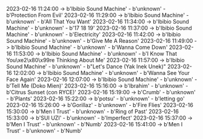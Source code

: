 2023-02-16 11:24:00 -> b'Ibibio Sound Machine' - b'unknown' - b'Protection From Evil'
2023-02-16 11:29:00 -> b'Ibibio Sound Machine' - b'unknown' - b'All That You Want'
2023-02-16 11:34:00 -> b'Ibibio Sound Machine' - b'unknown' - b'17 18 19'
2023-02-16 11:37:00 -> b'Ibibio Sound Machine' - b'unknown' - b'Electricity'
2023-02-16 11:42:00 -> b'Ibibio Sound Machine' - b'unknown' - b'Give Me A Reason'
2023-02-16 11:49:00 -> b'Ibibio Sound Machine' - b'unknown' - b'Wanna Come Down'
2023-02-16 11:53:00 -> b'Ibibio Sound Machine' - b'unknown' - b'I Know That You\xe2\x80\x99re Thinking About Me'
2023-02-16 11:57:00 -> b'Ibibio Sound Machine' - b'unknown' - b"Let's Dance (Yak Inek Unek)"
2023-02-16 12:02:00 -> b'Ibibio Sound Machine' - b'unknown' - b'Wanna See Your Face Again'
2023-02-16 12:07:00 -> b'Ibibio Sound Machine' - b'unknown' - b'Tell Me (Doko Mien)'
2023-02-16 15:16:00 -> b'Ibrahim' - b'unknown' - b'Citrus Sunset (con RYCE)'
2023-02-16 15:19:00 -> b'Crumb' - b'unknown' - b'Plants'
2023-02-16 15:22:00 -> b'potsu' - b'unknown' - b'letting go'
2023-02-16 15:26:00 -> b'Gorillaz' - b'unknown' - b'Fire Flies'
2023-02-16 15:30:00 -> b'Men I Trust' - b'unknown' - b'Ring of Past'
2023-02-16 15:33:00 -> b'SUI UZI' - b'unknown' - b'Imperfect'
2023-02-16 15:37:00 -> b'Men I Trust' - b'unknown' - b'Numb'
2023-02-16 15:41:00 -> b'Men I Trust' - b'unknown' - b'Numb'
